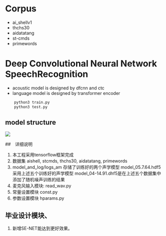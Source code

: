 # Corpus
- ai_shellv1
- thchs30
- aidatatang
- st-cmds
- primewords

# Deep Convolutional Neural Network SpeechRecognition
- acoustic model is designed by dfcnn and ctc
- language model is designed by transformer encoder
```python
    python3 train.py
    python3 test.py
```
## model structure
![](./img/am_lm.png)

##　详细说明
1. 本工程采用tensorflow框架完成
2. 数据集 aishell, stcmds, thchs30, aidatatang, primewords
3. model_and_log/logs_am 存储了训练好的两个声学模型
    model_05.7.64.hdf5采用上述五个训练好的声学模型
    model_04-14.91.dhf5是在上述五个数据集中添加了随机噪声训练的结果
4. 麦克风输入模块: read_wav.py
5. 常量设置模块 const.py
6. 参数设置模块 hparams.py
   
## 毕业设计模块、
1. 新增SE-NET能达到更好效果。